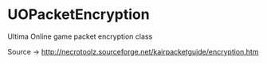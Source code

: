 # UOPacketEncryption
Ultima Online game packet encryption class

Source -> http://necrotoolz.sourceforge.net/kairpacketguide/encryption.htm
